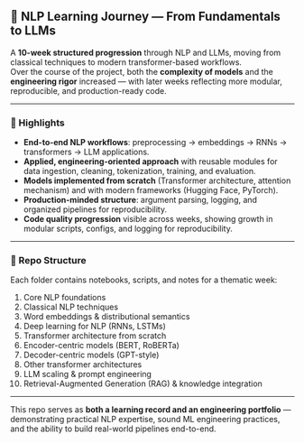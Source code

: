## 🧠 NLP Learning Journey — From Fundamentals to LLMs

A **10-week structured progression** through NLP and LLMs, moving from classical techniques to modern transformer-based workflows.  
Over the course of the project, both the **complexity of models** and the **engineering rigor** increased — with later weeks reflecting more modular, reproducible, and production-ready code.

---

### 🚀 Highlights

- **End-to-end NLP workflows**: preprocessing → embeddings → RNNs → transformers → LLM applications.  
- **Applied, engineering-oriented approach** with reusable modules for data ingestion, cleaning, tokenization, training, and evaluation.  
- **Models implemented from scratch** (Transformer architecture, attention mechanism) and with modern frameworks (Hugging Face, PyTorch).  
- **Production-minded structure**: argument parsing, logging, and organized pipelines for reproducibility.  
- **Code quality progression** visible across weeks, showing growth in modular scripts, configs, and logging for reproducibility.

---

### 📂 Repo Structure

Each folder contains notebooks, scripts, and notes for a thematic week:

1. Core NLP foundations  
2. Classical NLP techniques  
3. Word embeddings & distributional semantics  
4. Deep learning for NLP (RNNs, LSTMs)  
5. Transformer architecture from scratch  
6. Encoder-centric models (BERT, RoBERTa)  
7. Decoder-centric models (GPT-style)  
8. Other transformer architectures  
9. LLM scaling & prompt engineering  
10. Retrieval-Augmented Generation (RAG) & knowledge integration  

---

This repo serves as **both a learning record and an engineering portfolio** — demonstrating practical NLP expertise, sound ML engineering practices, and the ability to build real-world pipelines end-to-end.
